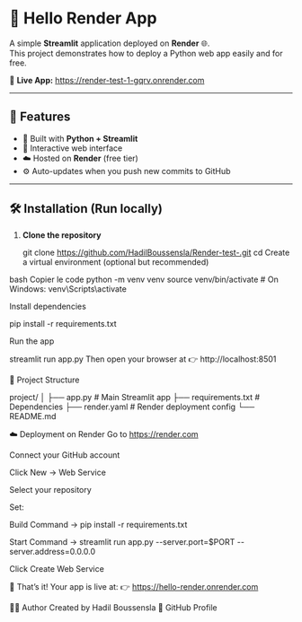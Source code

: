 # 👋 Hello Render App

A simple **Streamlit** application deployed on **Render** 🌐.  
This project demonstrates how to deploy a Python web app easily and for free.

🔗 **Live App:** https://render-test-1-gqrv.onrender.com

---

## 🚀 Features
- 🧠 Built with **Python + Streamlit**
- 🌈 Interactive web interface
- ☁️ Hosted on **Render** (free tier)
- ⚙️ Auto-updates when you push new commits to GitHub

---

## 🛠️ Installation (Run locally)

1. **Clone the repository**
   
   git clone https://github.com/HadilBoussensla/Render-test-.git
   cd <your-repo-name>
Create a virtual environment (optional but recommended)

bash
Copier le code
python -m venv venv
source venv/bin/activate   # On Windows: venv\Scripts\activate


Install dependencies

pip install -r requirements.txt


Run the app

streamlit run app.py
Then open your browser at 👉 http://localhost:8501

📂 Project Structure

project/
│
├── app.py               # Main Streamlit app
├── requirements.txt     # Dependencies
├── render.yaml          # Render deployment config
└── README.md


☁️ Deployment on Render
Go to https://render.com

Connect your GitHub account

Click New → Web Service

Select your repository

Set:

Build Command → pip install -r requirements.txt

Start Command → streamlit run app.py --server.port=$PORT --server.address=0.0.0.0

Click Create Web Service

🎉 That’s it! Your app is live at:
👉 https://hello-render.onrender.com

👩‍💻 Author
Created by Hadil Boussensla 💫
GitHub Profile

